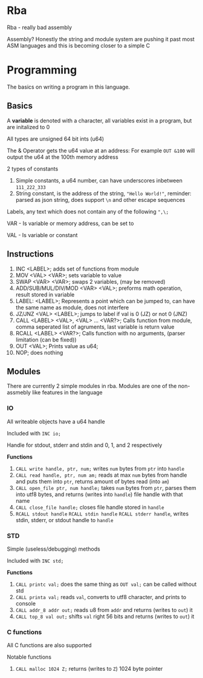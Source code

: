 # Rba
Rba - really bad assembly

Assembly? Honestly the string and module system are pushing it past most ASM languages and this is becoming closer to a simple C

# Programming
The basics on writing a program in this language.

## Basics
A **variable** is denoted with a character, all variables exist in a program, but are initalized to 0

All types are unsigned 64 bit ints (u64)

The & Operator gets the u64 value at an address: 
For example `OUT &100` will output the u64 at the 100th memory address

2 types of constants
1. Simple constants, a u64 number, can have underscores inbetween `111_222_333`
2. String constant, is the address of the string, `"Hello World!"`, reminder: parsed as json string, does support `\n` and other escape sequences

Labels, any text which does not contain any of the following `",\;` 

VAR - Is variable or memory address, can be set to

VAL - Is variable or constant

## Instructions
1) INC \<LABEL\>; adds set of functions from module
2) MOV \<VAL\> \<VAR\>; sets variable to value
3) SWAP \<VAR\> \<VAR\>; swaps 2 variables, (may be removed)
4) ADD/SUB/MUL/DIV/MOD \<VAR\> \<VAL\>; preforms math operation, result stored in variable
5) LABEL: \<LABEL\>; Represents a point which can be jumped to, can have the same name as module, does not interfere
6) JZ/JNZ \<VAL\> \<LABEL\>; jumps to label if val is 0 (JZ) or not 0 (JNZ)
7) CALL \<LABEL\> \<VAL\>, \<VAL\> ... \<VAR?\>; Calls function from module, comma seperated list of agruments, last variable is return value
8) RCALL \<LABEL\> <VAR?>; Calls function with no arguments, (parser limitation (can be fixed))
9) OUT \<VAL\>; Prints value as u64;
10) NOP; does nothing

## Modules
There are currently 2 simple modules in rba.
Modules are one of the non-assmebly like features in the language

### IO
All writeable objects have a u64 handle

Included with `INC io;`

Handle for stdout, stderr and stdin and 0, 1, and 2 respectively

**Functions**
1. `CALL write handle, ptr, num;` writes `num` bytes from `ptr` into `handle`
2. `CALL read handle, ptr, num am;` reads at max `num` bytes from handle and puts them into `ptr`, returns amount of bytes read (into `am`)
3. `CALL open_file ptr, num handle;` takes `num` bytes from `ptr`, parses them into utf8 bytes, and returns (writes into `handle`) file handle with that name
4. `CALL close_file handle;` closes file handle stored in `handle`
5. `RCALL stdout handle` `RCALL stdin handle` `RCALL stderr handle`, writes stdin, stderr, or stdout handle to `handle`

### STD
Simple (useless/debugging) methods

Included with `INC std;`

**Functions**
1. `CALL printc val;` does the same thing as `OUT val;` can be called without std
2. `CALL printa val;` reads `val`, converts to utf8 character, and prints to console
3. `CALL addr_8 addr out;` reads u8 from `addr` and returns (writes to `out`) it
4. `CALL top_8 val out;` shifts `val` right 56 bits and returns (writes to `out`) it


### C functions
All C functions are also supported

Notable functions
1. `CALL malloc 1024 Z;` returns (writes to `Z`) 1024 byte pointer

